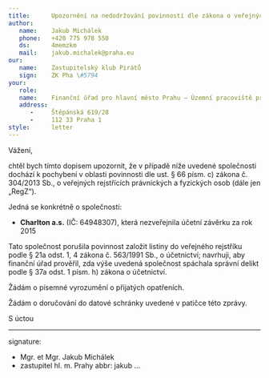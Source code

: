 ```yaml
---
title:      Upozornění na nedodržování povinností dle zákona o veřejných rejstřících
author:
   name:    Jakub Michálek
   phone:   +420 775 978 550
   ds:      4memzkm
   mail:    jakub.michalek@praha.eu
our:
   name:    Zastupitelský klub Pirátů
   sign:    ZK Pha \#5794
your:
   role:    
   name:    Finanční úřad pro hlavní město Prahu – Územní pracoviště pro Prahu 1
   address:
      -     Štěpánská 619/28
      -     112 33 Praha 1
style:      letter
---
```


Vážení, 

chtěl bych tímto dopisem upozornit, že v případě níže uvedené společnosti dochází k pochybení v oblasti povinnosti dle ust. § 66 písm. c) zákona č. 304/2013 Sb., o veřejných rejstřících právnických a fyzických osob (dále jen „RegZ“). 

Jedná se konkrétně o společnosti:

* **Charlton a.s.** (IČ: 64948307), která nezveřejnila účetní závěrku za rok 2015

Tato společnost porušila povinnost založit listiny do veřejného rejstříku podle § 21a odst. 1, 4 zákona č. 563/1991 Sb., o účetnictví; navrhuji, aby finanční úřad prověřil, zda výše uvedená společnost spáchala správní delikt podle § 37a odst. 1 písm. h) zákona o účetnictví.

Žádám o písemné vyrozumění o přijatých opatřeních.

Žádám o doručování do datové schránky uvedené v patičce této zprávy.

S úctou

---
signature: 
  - Mgr. et Mgr. Jakub Michálek
  - zastupitel hl. m. Prahy
abbr:       jakub
...
